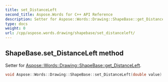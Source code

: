 ```yaml
---
title: set_DistanceLeft
second_title: Aspose.Words for C++ API Reference
description: Setter for Aspose::Words::Drawing::ShapeBase::get_DistanceLeft. 
type: docs
weight: 0
url: /cpp/aspose.words.drawing/shapebase/set_distanceleft/
---
```

## ShapeBase.set_DistanceLeft method


Setter for [Aspose::Words::Drawing::ShapeBase::get_DistanceLeft](./get_distanceleft/).

```cpp
void Aspose::Words::Drawing::ShapeBase::set_DistanceLeft(double value)
```

